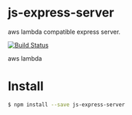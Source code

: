 # js-express-server

aws lambda compatible express server.

[![Build Status](https://travis-ci.org/jc-lab/js-express-server.svg?branch=master)](https://travis-ci.org/jc-lab/js-express-server)

aws lambda 

# Install

```bash
$ npm install --save js-express-server
```
